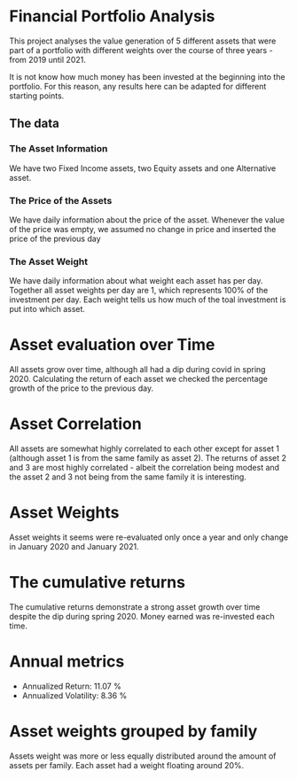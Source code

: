 # Financial Portfolio Analysis

This project analyses the value generation of 5 different assets that were part of a portfolio with different weights over the course of three years - from 2019 until 2021.

It is not know how much money has been invested at the beginning into the portfolio. For this reason, any results here can be adapted for different starting points.

## The data

### The Asset Information

We have two Fixed Income assets, two Equity assets and one Alternative asset.

### The Price of the Assets

We have daily information about the price of the asset. Whenever the value of the price was empty, we assumed no change in price and inserted the price of the previous day

### The Asset Weight

We have daily information about what weight each asset has per day. Together all asset weights per day are 1, which represents 100% of the investment per day. Each weight tells us how much of the toal investment is put into which asset.


# Asset evaluation over Time

All assets grow over time, although all had a dip during covid in spring 2020.
Calculating the return of each asset we checked the percentage growth of the price to the previous day.

# Asset Correlation

All assets are somewhat highly correlated to each other except for asset 1 (although asset 1 is from the same family as asset 2). The returns of asset 2 and 3 are most highly correlated - albeit the correlation being modest and the asset 2 and 3 not being from the same family it is interesting.

# Asset Weights

Asset weights it seems were re-evaluated only once a year and only change in January 2020 and January 2021.

# The cumulative returns

The cumulative returns demonstrate a strong asset growth over time despite the dip during spring 2020. Money earned was re-invested each time.

# Annual metrics

- Annualized Return: 11.07 %
- Annualized Volatility: 8.36 %

# Asset weights grouped by family

Assets weight was more or less equally distributed around the amount of assets per family. Each asset had a weight floating around 20%.